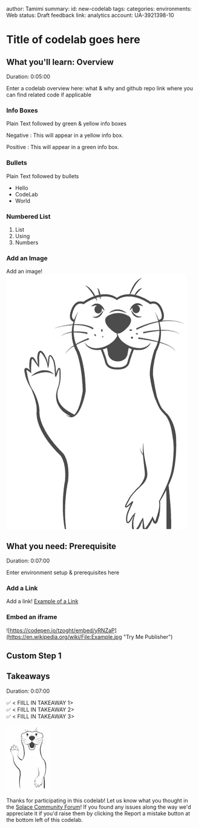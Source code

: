 author: Tamimi
summary:
id: new-codelab
tags:
categories:
environments: Web
status: Draft
feedback link: <insert github repo or leave empty>
analytics account: UA-3921398-10

# Title of codelab goes here

## What you'll learn: Overview

Duration: 0:05:00

Enter a codelab overview here: what & why and github repo link where you can find related code if applicable

### Info Boxes
Plain Text followed by green & yellow info boxes 

Negative
: This will appear in a yellow info box.

Positive
: This will appear in a green info box.

### Bullets
Plain Text followed by bullets
* Hello
* CodeLab
* World

### Numbered List
1. List
1. Using
1. Numbers

### Add an Image
Add an image!
![Soly Image Caption](img/soly.gif)

## What you need: Prerequisite 

Duration: 0:07:00

Enter environment setup & prerequisites here

### Add a Link
Add a link!
[Example of a Link](https://www.google.com)

### Embed an iframe
![https://codepen.io/tzoght/embed/yRNZaP](https://en.wikipedia.org/wiki/File:Example.jpg "Try Me Publisher")

## Custom Step 1

## Takeaways

Duration: 0:07:00

✅ < FIILL IN TAKEAWAY 1>   
✅ < FIILL IN TAKEAWAY 2>   
✅ < FIILL IN TAKEAWAY 3>   

![solly_wave](img/solly_wave.webp)


Thanks for participating in this codelab! Let us know what you thought in the [Solace Community Forum](https://solace.community/)! If you found any issues along the way we'd appreciate it if you'd raise them by clicking the Report a mistake button at the bottom left of this codelab.
